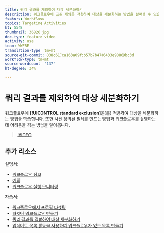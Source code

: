 ```yaml
---
title: 쿼리 결과를 제외하여 대상 세분화하기
description: 워크플로우에 표준 제외를 적용하여 대상을 세분화하는 방법을 살펴볼 수 있습니다. 또한 사전 정의된 필터를 만드는 방법과 워크플로우를 촬영하는 데 어려움을 겪는 방법을 알아봅니다.
feature: Workflows
topics: Targeting Activities
kt: 5548
thumbnail: 36826.jpg
doc-type: feature video
activity: use
team: WWFRE
translation-type: tm+mt
source-git-commit: 838c617ca163a09fcb57b7b4706433e98869bc3d
workflow-type: tm+mt
source-wordcount: '137'
ht-degree: 34%

---
```



# 쿼리 결과를 제외하여 대상 세분화하기

워크플로우에 **[!UICONTROL standard exclusion]**&#x200B;을(를) 적용하여 대상을 세분화하는 방법을 학습합니다. 또한 사전 정의된 필터를 만드는 방법과 워크플로우를 촬영하는 데 어려움을 겪는 방법을 알아봅니다.

>[!VIDEO](https://video.tv.adobe.com/v/36826?quality=12)

## 추가 리소스

설명서:

* [워크플로우 정보](https://docs.adobe.com/content/help/en/campaign-classic/using/automating-with-workflows/introduction/about-workflows.html)
* [예외](https://docs.adobe.com/content/help/en/campaign-classic/using/automating-with-workflows/targeting-activities/exclusion.html)
* [워크플로우 실행 모니터링](https://docs.adobe.com/content/help/en/campaign-classic/using/automating-with-workflows/monitoring-workflows/monitoring-workflow-execution.html)

자습서:

* [워크플로우에서 프로필 타겟팅](/help/getting-started/targeting-profiles-in-a-workflow.md)
* [타겟팅 워크플로우 만들기](/help/automating-with-workflows/creating-a-targeting-workflow.md)
* [쿼리 결과를 결합하여 대상 세분화하기](/help/automating-with-workflows/refining-targets-by-combining-query-results.md)
* [업데이트 목록 활동을 사용하여 워크플로우가 있는 목록 만들기](/help/automating-with-workflows/using-the-update-list-activity.md)
